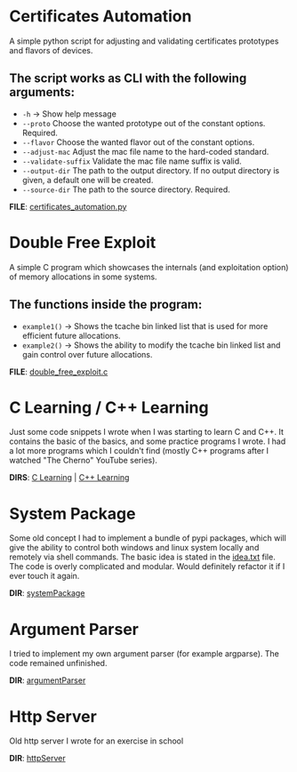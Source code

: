 # Certificates Automation

A simple python script for adjusting and validating certificates prototypes and flavors of devices.

## The script works as CLI with the following arguments:

* `-h` -> Show help message
* `--proto` Choose the wanted prototype out of the constant options. Required.
* `--flavor` Choose the wanted flavor out of the constant options.
* `--adjust-mac` Adjust the mac file name to the hard-coded standard.
* `--validate-suffix` Validate the mac file name suffix is valid.
* `--output-dir` The path to the output directory. If no output directory is given, a default one will be created.
* `--source-dir` The path to the source directory. Required.

__FILE__: [certificates_automation.py](python/certificates_automation.py)


# Double Free Exploit

A simple C program which showcases the internals (and exploitation option) of memory allocations in some systems.

## The functions inside the program:

* `example1()` -> Shows the tcache bin linked list that is used for more efficient future allocations.
* `example2()` -> Shows the ability to modify the tcache bin linked list and gain control over future allocations.

__FILE__: [double_free_exploit.c](C/double_free_exploit.c)


# C Learning / C++ Learning

Just some code snippets I wrote when I was starting to learn C and C++.
It contains the basic of the basics, and some practice programs I wrote.
I had a lot more programs which I couldn't find (mostly C++ programs after I watched "The Cherno" YouTube series).

__DIRS__: [C Learning](./C%20Learning) | [C++ Learning](./C++%20Learning)


# System Package

Some old concept I had to implement a bundle of pypi packages, which will give the ability to control
both windows and linux system locally and remotely via shell commands.
The basic idea is stated in the [idea.txt](./python/systemPackage/idea.txt) file.
The code is overly complicated and modular. Would definitely refactor it if I ever touch it again.

__DIR__: [systemPackage](./python/systemPackage)


# Argument Parser

I tried to implement my own argument parser (for example argparse). 
The code remained unfinished.

__DIR__: [argumentParser](python/argumentParser)


# Http Server

Old http server I wrote for an exercise in school

__DIR__: [httpServer](python/httpServer)
